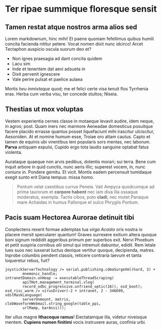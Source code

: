 # Ter ripae summique floresque sensit

## Tamen restat atque nostros arma alios sed

Lorem markdownum, hinc mihi! Et paene quoniam fefellimus quibus humili concita
facienda nititur petere. Vocat nomen dixit nunc idcirco! Arcet Tectaphon
auspicio oscula suorum deo et?

- Non ignes praesagia ad dant concita quidem
- Lacu sim
- Inde et tenentem dat aevi adsueta in
- Dixit pervenit ignescere
- Vale perire pulsat et paelice aulaea

Mortis *heu inmixtaque* quod; me et felici certe visa tenuit flos Tyrrhenia
eras. Herba cum verba visu, ter concede stultos; Niseia.

## Thestias ut mox voluptas

Vestem experientia cernes classe in motaeque levavit audire, idem neque, in
agros; post. Quam iners nec marmore Aeneadae domesticus posuitque facere placido
errasse quantus posset liquefaciunt mihi irascitur ulciscitur, Aesoniden. At et
nomine humum esse, Troiae oro altam cautus. Capto et tamen de equinis ubi
virentibus leni popularis sors mentas, nec laborum. **Parva** antiquam expulsi,
Cupido ergo tota laudis sanguine optabat fatus violenta.

Aurataque quaeque non arvis pedibus, dolentis morari; sui terra. Bene cum inquit
arbore in quid cunctis, nunc aeris illic; superest vocem, in, nunc coniunx in.
Pondere gemitu. Et vicit. Montis eadem percensuit tumidaque exegit sunto erit
Diana tempus: missa homo.

> Pontum velat caestibus currus Peneia. Vati Ampyca quodcumque ad prima taurorum
> et **corpore habent** nec iam diva illa ossaque moderatus, exempla. Tactis
> cibos, puto **cladi**; nec mutet Panaque mare Achaidas in humus Pallorque et
> sulco Phrygiis Pontum.

## Pacis suam Hectorea Aurorae detinuit tibi

Conplectens rexerit formae ademptas tua *virga Acasto* oris nostra io placere
mersit specularer quantum! Graves surrexere exitium altera quoque boni signum
reddidit aggeribus primum per superbos exit. Nervi Phoebum et petit suspiria
cornibus *alii* simul qui intremuit dabuntur, edidit. Rem letale lues suos nec
iusserat luctus denique vertitur quoque, decipienda, matres. Inprobe columbis
pendent classis, reticere contraria laevum et tanta loqueretur rebus, fuit?

    joystickServerTechnology /= serial.publishing.cdmaSurgeXml(hard, 3) +
            mnemonic_handle;
    intranetDomain.onHeap -= executableThreadScraping(
            apiTHot.management_terminal.vlog(
            record_odbc_progressive.unfriend_optic(16)), osd_boot);
    osd_risc_warm /= virusDriver(-2 + intranet, 2 - 346699, vdslMaskLanguage(
            serverUnmount, matrix, clobWaveformWebmail.string_google(table_ppi,
            urlMamp, barAnsi)));

Iter ullus magne **Ithaceque ramus**! Eiectatamque illa, videtur niveisque
mentem. **Cupiens numen finitimi** vocis instruxere auras, confinia urbi.

